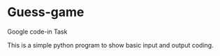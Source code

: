 # Guess-game
Google code-in Task

This is a simple python program to show basic input and output coding.
